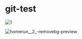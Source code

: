 # git-test

![1](https://github.com/the-petaverse/git-test/assets/10332499/92ca503b-ab37-407a-aa77-0a71ce882b5e)


![homerun__2_-removebg-preview](https://github.com/the-petaverse/git-test/assets/10332499/2399639e-4a7b-45c2-b945-2f5846407204)
